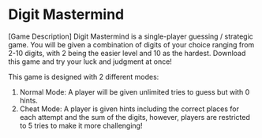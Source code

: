 # Digit Mastermind
[Game Description]
Digit Mastermind is a single-player guessing / strategic game. You will be given a combination of digits of your choice ranging from 2-10 digits, with 2 being the easier level and 10 as the hardest. Download this game and try your luck and judgment at once!

This game is designed with 2 different modes:
1) Normal Mode: A player will be given unlimited tries to guess but with 0 hints.
2) Cheat Mode: A player is given hints including the correct places for each attempt and the sum of the digits, however, players are restricted to 5 tries to make it more challenging!
